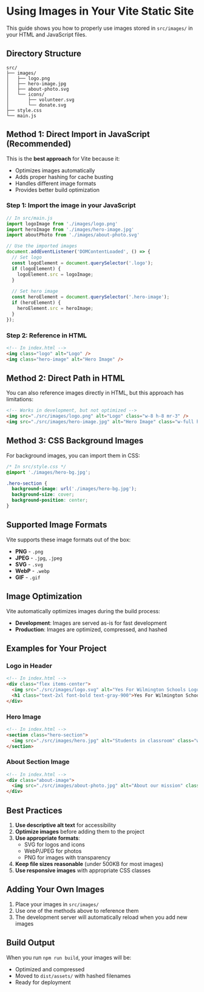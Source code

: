 # Using Images in Your Vite Static Site

This guide shows you how to properly use images stored in `src/images/` in your HTML and JavaScript files.

## Directory Structure

```
src/
├── images/
│   ├── logo.png
│   ├── hero-image.jpg
│   ├── about-photo.svg
│   └── icons/
│       ├── volunteer.svg
│       └── donate.svg
├── style.css
└── main.js
```

## Method 1: Direct Import in JavaScript (Recommended)

This is the **best approach** for Vite because it:
- Optimizes images automatically
- Adds proper hashing for cache busting
- Handles different image formats
- Provides better build optimization

### Step 1: Import the image in your JavaScript

```javascript
// In src/main.js
import logoImage from './images/logo.png'
import heroImage from './images/hero-image.jpg'
import aboutPhoto from './images/about-photo.svg'

// Use the imported images
document.addEventListener('DOMContentLoaded', () => {
  // Set logo
  const logoElement = document.querySelector('.logo');
  if (logoElement) {
    logoElement.src = logoImage;
  }
  
  // Set hero image
  const heroElement = document.querySelector('.hero-image');
  if (heroElement) {
    heroElement.src = heroImage;
  }
});
```

### Step 2: Reference in HTML

```html
<!-- In index.html -->
<img class="logo" alt="Logo" />
<img class="hero-image" alt="Hero Image" />
```

## Method 2: Direct Path in HTML

You can also reference images directly in HTML, but this approach has limitations:

```html
<!-- Works in development, but not optimized -->
<img src="./src/images/logo.png" alt="Logo" class="w-8 h-8 mr-3" />
<img src="./src/images/hero-image.jpg" alt="Hero Image" class="w-full h-64 object-cover" />
```

## Method 3: CSS Background Images

For background images, you can import them in CSS:

```css
/* In src/style.css */
@import './images/hero-bg.jpg';

.hero-section {
  background-image: url('./images/hero-bg.jpg');
  background-size: cover;
  background-position: center;
}
```

## Supported Image Formats

Vite supports these image formats out of the box:
- **PNG** - `.png`
- **JPEG** - `.jpg`, `.jpeg`
- **SVG** - `.svg`
- **WebP** - `.webp`
- **GIF** - `.gif`

## Image Optimization

Vite automatically optimizes images during the build process:
- **Development**: Images are served as-is for fast development
- **Production**: Images are optimized, compressed, and hashed

## Examples for Your Project

### Logo in Header
```html
<!-- In index.html -->
<div class="flex items-center">
  <img src="./src/images/logo.svg" alt="Yes For Wilmington Schools Logo" class="w-8 h-8 mr-3" />
  <h1 class="text-2xl font-bold text-gray-900">Yes For Wilmington Schools</h1>
</div>
```

### Hero Image
```html
<!-- In index.html -->
<section class="hero-section">
  <img src="./src/images/hero.jpg" alt="Students in classroom" class="w-full h-64 object-cover rounded-lg" />
</section>
```

### About Section Image
```html
<!-- In index.html -->
<div class="about-image">
  <img src="./src/images/about-photo.jpg" alt="About our mission" class="w-full h-full object-cover rounded-lg" />
</div>
```

## Best Practices

1. **Use descriptive alt text** for accessibility
2. **Optimize images** before adding them to the project
3. **Use appropriate formats**:
   - SVG for logos and icons
   - WebP/JPEG for photos
   - PNG for images with transparency
4. **Keep file sizes reasonable** (under 500KB for most images)
5. **Use responsive images** with appropriate CSS classes

## Adding Your Own Images

1. Place your images in `src/images/`
2. Use one of the methods above to reference them
3. The development server will automatically reload when you add new images

## Build Output

When you run `npm run build`, your images will be:
- Optimized and compressed
- Moved to `dist/assets/` with hashed filenames
- Ready for deployment 
